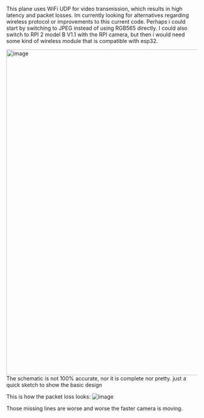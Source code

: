 This plane uses WiFi UDP for video transmission, which results in high latency and packet losses. Im currently looking for alternatives regarding wireless protocol or improvements to this current code.
Perhaps i could start by switching to JPEG instead of using RGB565 directly.
I could also switch to RPI 2 model B V1.1 with the RPI camera, but then i would need some kind of wireless module that is compatible with esp32.


<img width="1154" height="859" alt="image" src="https://github.com/user-attachments/assets/7eb35404-c071-42d4-bc89-e2387a4def40" />
The schematic is not 100% accurate, nor it is complete nor pretty. just a quick sketch to show the basic design

This is how the packet loss looks:
![image](https://github.com/user-attachments/assets/80a35a22-2f73-4b94-86cb-ff86767ad97c)

Those missing lines are worse and worse the faster camera is moving.
